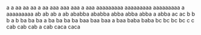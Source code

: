 a a
aa aa
aa a aa
aaa aaa
aaa a aaa
aaaaaaaaa aaaaaaaaa
aaaaaaaaa a aaaaaaaaa
ab ab
ab a ab
ababba ababba
abba abba
abba a abba
ac ac
b b
b a b
ba ba
ba a ba
ba ba ba
baa baa
baa a baa
baba baba
bc bc
bc bc
c c
cab cab
cab a cab
caca caca
